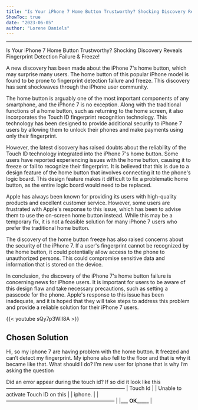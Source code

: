 ```yaml
---
title: "Is Your iPhone 7 Home Button Trustworthy? Shocking Discovery Reveals Fingerprint Detection Failure & Freeze!"
ShowToc: true 
date: "2023-06-05"
author: "Lorene Daniels"
---
```

*****
Is Your iPhone 7 Home Button Trustworthy? Shocking Discovery Reveals Fingerprint Detection Failure & Freeze!

A new discovery has been made about the iPhone 7's home button, which may surprise many users. The home button of this popular iPhone model is found to be prone to fingerprint detection failure and freeze. This discovery has sent shockwaves through the iPhone user community.

The home button is arguably one of the most important components of any smartphone, and the iPhone 7 is no exception. Along with the traditional functions of a home button, such as returning to the home screen, it also incorporates the Touch ID fingerprint recognition technology. This technology has been designed to provide additional security to iPhone 7 users by allowing them to unlock their phones and make payments using only their fingerprint.

However, the latest discovery has raised doubts about the reliability of the Touch ID technology integrated into the iPhone 7's home button. Some users have reported experiencing issues with the home button, causing it to freeze or fail to recognize their fingerprint. It is believed that this is due to a design feature of the home button that involves connecting it to the phone's logic board. This design feature makes it difficult to fix a problematic home button, as the entire logic board would need to be replaced.

Apple has always been known for providing its users with high-quality products and excellent customer service. However, some users are frustrated with Apple's response to this issue, which has been to advise them to use the on-screen home button instead. While this may be a temporary fix, it is not a feasible solution for many iPhone 7 users who prefer the traditional home button.

The discovery of the home button freeze has also raised concerns about the security of the iPhone 7. If a user's fingerprint cannot be recognized by the home button, it could potentially allow access to the phone to unauthorized persons. This could compromise sensitive data and information that is stored on the device.

In conclusion, the discovery of the iPhone 7's home button failure is concerning news for iPhone users. It is important for users to be aware of this design flaw and take necessary precautions, such as setting a passcode for the phone. Apple's response to this issue has been inadequate, and it is hoped that they will take steps to address this problem and provide a reliable solution for their iPhone 7 users.

{{< youtube sQy7p3WIl8A >}} 



## Chosen Solution
 Hi, so my iphone 7 are having problem with the home button. It freezed and can’t detect my fingerprint. My iphone also fell to the floor and that is why it became like that. What should I do? I’m new user for iphone that is why I’m asking the question

 Did an error appear during the touch id? If so did it look like this
———————————————————————
|                                Touch Id                                         |
|          Unable to activate Touch ID on this    |
|                                   iphone.                                         |
|—————————————————————  |
|___ ________________OK_____________________ |




